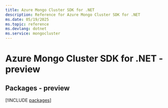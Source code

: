 ```yaml
---
title: Azure Mongo Cluster SDK for .NET
description: Reference for Azure Mongo Cluster SDK for .NET
ms.date: 05/19/2025
ms.topic: reference
ms.devlang: dotnet
ms.service: mongocluster
---
```

# Azure Mongo Cluster SDK for .NET - preview
## Packages - preview
[!INCLUDE [packages](mongo-cluster-index.md)]